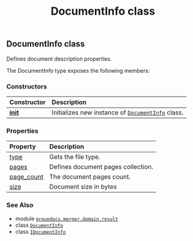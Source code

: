﻿---
title: DocumentInfo class
second_title: GroupDocs.Merger for Python via .NET API References
description: 
type: docs
url: /python-net/groupdocs.merger.domain.result/documentinfo/
is_root: false
weight: 10
---

## DocumentInfo class

Defines document description properties.



The DocumentInfo type exposes the following members:

### Constructors
| Constructor | Description |
| :- | :- |
| [__init__](/merger/python-net/groupdocs.merger.domain.result/documentinfo/__init__/#groupdocs.merger.domain.FileType-list-int) | Initializes new instance of [`DocumentInfo`](/merger/python-net/groupdocs.merger.domain.result/documentinfo) class. |


### Properties
| Property | Description |
| :- | :- |
| [type](/merger/python-net/groupdocs.merger.domain.result/documentinfo/type) | Gets the file type. |
| [pages](/merger/python-net/groupdocs.merger.domain.result/documentinfo/pages) | Defines document pages collection. |
| [page_count](/merger/python-net/groupdocs.merger.domain.result/documentinfo/page_count) | The document pages count. |
| [size](/merger/python-net/groupdocs.merger.domain.result/documentinfo/size) | Document size in bytes |



### See Also
* module [`groupdocs.merger.domain.result`](..)
* class [`DocumentInfo`](/merger/python-net/groupdocs.merger.domain.result/documentinfo)
* class [`IDocumentInfo`](/merger/python-net/groupdocs.merger.domain.result/idocumentinfo)
